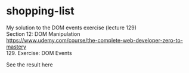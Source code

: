 # shopping-list
My solution to the DOM events exercise (lecture 129)  
Section 12: DOM Manipulation  
https://www.udemy.com/course/the-complete-web-developer-zero-to-mastery  
129. Exercise: DOM Events  

See the result here
